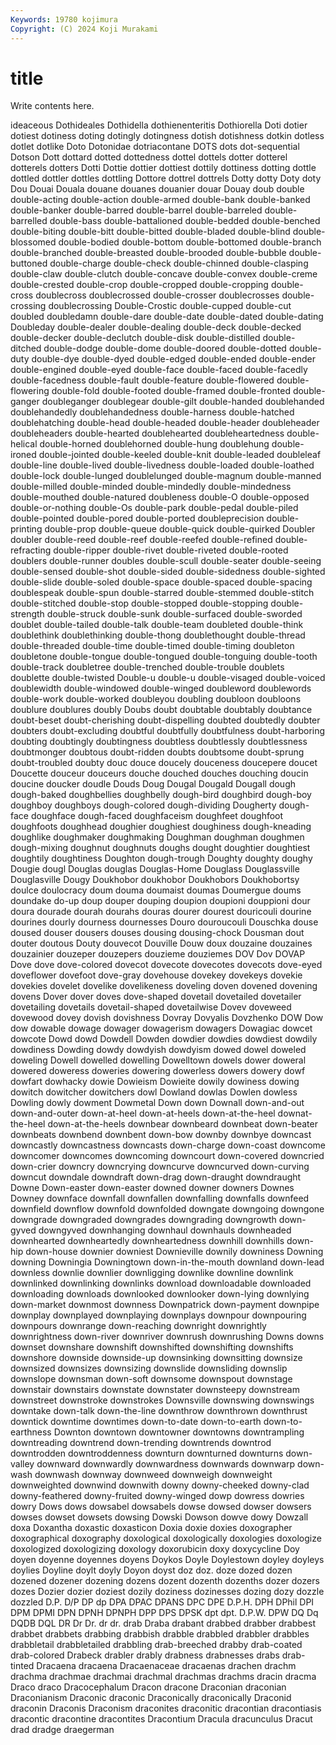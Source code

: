 ```yaml
---
Keywords: 19780 kojimura
Copyright: (C) 2024 Koji Murakami
---
```


# title

Write contents here.



ideaceous Dothideales Dothidella
dothienenteritis Dothiorella Doti dotier dotiest dotiness doting dotingly dotingness dotish
dotishness dotkin dotless dotlet dotlike Doto Dotonidae dotriacontane DOTS dots
dot-sequential Dotson Dott dottard dotted dottedness dottel dottels dotter dotterel
dotterels dotters Dotti Dottie dottier dottiest dottily dottiness dotting dottle
dottled dottler dottles dottling Dottore dottrel dottrels Dotty dotty Doty
doty Dou Douai Douala douane douanes douanier douar Douay doub
double double-acting double-action double-armed double-bank double-banked double-banker double-barred double-barrel double-barreled
double-barrelled double-bass double-battalioned double-bedded double-benched double-biting double-bitt double-bitted double-bladed double-blind
double-blossomed double-bodied double-bottom double-bottomed double-branch double-branched double-breasted double-brooded double-bubble double-buttoned
double-charge double-check double-chinned double-clasping double-claw double-clutch double-concave double-convex double-creme double-crested
double-crop double-cropped double-cropping double-cross doublecross doublecrossed double-crosser doublecrosses double-crossing doublecrossing
Double-Crostic double-cupped double-cut doubled doubledamn double-dare double-date double-dated double-dating Doubleday
double-dealer double-dealing double-deck double-decked double-decker double-declutch double-disk double-distilled double-ditched double-dodge
double-dome double-doored double-dotted double-duty double-dye double-dyed double-edged double-ended double-ender double-engined
double-eyed double-face double-faced double-facedly double-facedness double-fault double-feature double-flowered double-flowering double-fold
double-footed double-framed double-fronted double-ganger doubleganger doublegear double-gilt double-handed doublehanded doublehandedly
doublehandedness double-harness double-hatched doublehatching double-head double-headed double-header doubleheader doubleheaders double-hearted
doublehearted doubleheartedness double-helical double-horned doublehorned double-hung doublehung double-ironed double-jointed double-keeled
double-knit double-leaded doubleleaf double-line double-lived double-livedness double-loaded double-loathed double-lock double-lunged
doublelunged double-magnum double-manned double-milled double-minded double-mindedly double-mindedness double-mouthed double-natured doubleness
double-O double-opposed double-or-nothing double-Os double-park double-pedal double-piled double-pointed double-pored double-ported
doubleprecision double-printing double-prop double-queue double-quick double-quirked Doubler doubler double-reed double-reef
double-reefed double-refined double-refracting double-ripper double-rivet double-riveted double-rooted doublers double-runner doubles
double-scull double-seater double-seeing double-sensed double-shot double-sided double-sidedness double-sighted double-slide double-soled
double-space double-spaced double-spacing doublespeak double-spun double-starred double-stemmed double-stitch double-stitched double-stop
double-stopped double-stopping double-strength double-struck double-sunk double-surfaced double-sworded doublet double-tailed double-talk
double-team doubleted double-think doublethink doublethinking double-thong doublethought double-thread double-threaded double-time
double-timed double-timing doubleton doubletone double-tongue double-tongued double-tonguing double-tooth double-track doubletree
double-trenched double-trouble doublets doublette double-twisted Double-u double-u double-visaged double-voiced doublewidth
double-windowed double-winged doubleword doublewords double-work double-worked doubleyou doubling doubloon doubloons
doublure doublures doubly Doubs doubt doubtable doubtably doubtance doubt-beset doubt-cherishing
doubt-dispelling doubted doubtedly doubter doubters doubt-excluding doubtful doubtfully doubtfulness doubt-harboring
doubting doubtingly doubtingness doubtless doubtlessly doubtlessness doubtmonger doubtous doubt-ridden doubts
doubtsome doubt-sprung doubt-troubled doubty douc douce doucely douceness doucepere doucet
Doucette douceur douceurs douche douched douches douching doucin doucine doucker
doudle Douds Doug Dougal Dougald Dougall dough dough-baked doughbellies doughbelly
dough-bird doughbird dough-boy doughboy doughboys dough-colored dough-dividing Dougherty dough-face doughface
dough-faced doughfaceism doughfeet doughfoot doughfoots doughhead doughier doughiest doughiness dough-kneading
doughlike doughmaker doughmaking Doughman doughman doughmen dough-mixing doughnut doughnuts doughs
dought doughtier doughtiest doughtily doughtiness Doughton dough-trough Doughty doughty doughy
Dougie dougl Douglas douglas Douglas-Home Douglass Douglassville Douglasville Dougy Doukhobor
doukhobor Doukhobors Doukhobortsy doulce doulocracy doum douma doumaist doumas Doumergue
doums doundake do-up doup douper douping doupion doupioni douppioni dour
doura dourade dourah dourahs douras dourer dourest douricouli dourine dourines
dourly dourness dournesses Douro douroucouli Douschka douse doused douser dousers
douses dousing dousing-chock Dousman dout douter doutous Douty douvecot Douville
Douw doux douzaine douzaines douzainier douzeper douzepers douzieme douziemes DOV
Dov DOVAP Dove dove dove-colored dovecot dovecote dovecotes dovecots dove-eyed
doveflower dovefoot dove-gray dovehouse dovekey dovekeys dovekie dovekies dovelet dovelike
dovelikeness doveling doven dovened dovening dovens Dover dover doves dove-shaped
dovetail dovetailed dovetailer dovetailing dovetails dovetail-shaped dovetailwise Dovev doveweed dovewood
dovey dovish dovishness Dovray Dovyalis Dovzhenko DOW Dow dow dowable
dowage dowager dowagerism dowagers Dowagiac dowcet dowcote Dowd dowd Dowdell
Dowden dowdier dowdies dowdiest dowdily dowdiness Dowding dowdy dowdyish dowdyism
dowed dowel doweled doweling Dowell dowelled dowelling Dowelltown dowels dower
doweral dowered doweress doweries dowering dowerless dowers dowery dowf dowfart
dowhacky dowie Dowieism Dowieite dowily dowiness dowing dowitch dowitcher dowitchers
dowl Dowland dowlas Dowlen dowless Dowling dowly dowment Dowmetal Down
down Downall down-and-out down-and-outer down-at-heel down-at-heels down-at-the-heel downat-the-heel down-at-the-heels downbear
downbeard downbeat down-beater downbeats downbend downbent down-bow downby downbye downcast
downcastly downcastness downcasts down-charge down-coast downcome downcomer downcomes downcoming downcourt
down-covered downcried down-crier downcry downcrying downcurve downcurved down-curving downcut downdale
downdraft down-drag down-draught downdraught Downe Down-easter down-easter downed downer downers
Downes Downey downface downfall downfallen downfalling downfalls downfeed downfield downflow
downfold downfolded downgate downgoing downgone downgrade downgraded downgrades downgrading downgrowth
down-gyved downgyved downhanging downhaul downhauls downheaded downhearted downheartedly downheartedness downhill
downhills down-hip down-house downier downiest Downieville downily downiness Downing downing
Downingia Downingtown down-in-the-mouth downland down-lead downless downlie downlier downligging downlike
downline downlink downlinked downlinking downlinks download downloadable downloaded downloading downloads
downlooked downlooker down-lying downlying down-market downmost downness Downpatrick down-payment downpipe
downplay downplayed downplaying downplays downpour downpouring downpours downrange down-reaching downright
downrightly downrightness down-river downriver downrush downrushing Downs downs downset downshare
downshift downshifted downshifting downshifts downshore downside downside-up downsinking downsitting downsize
downsized downsizes downsizing downslide downsliding downslip downslope downsman down-soft downsome
downspout downstage downstair downstairs downstate downstater downsteepy downstream downstreet downstroke
downstrokes Downsville downswing downswings downtake down-talk down-the-line downthrow downthrown downthrust
downtick downtime downtimes down-to-date down-to-earth down-to-earthness Downton downtown downtowner downtowns
downtrampling downtreading downtrend down-trending downtrends downtrod downtrodden downtroddenness downturn downturned
downturns down-valley downward downwardly downwardness downwards downwarp down-wash downwash downway
downweed downweigh downweight downweighted downwind downwith downy downy-cheeked downy-clad downy-feathered
downy-fruited downy-winged dowp dowress dowries dowry Dows dows dowsabel dowsabels
dowse dowsed dowser dowsers dowses dowset dowsets dowsing Dowski Dowson
dowve dowy Dowzall doxa Doxantha doxastic doxasticon Doxia doxie doxies
doxographer doxographical doxography doxological doxologically doxologies doxologize doxologized doxologizing doxology
doxorubicin doxy doxycycline Doy doyen doyenne doyennes doyens Doykos Doyle
Doylestown doyley doyleys doylies Doyline doylt doyly Doyon doyst doz
doz. doze dozed dozen dozened dozener dozening dozens dozent dozenth
dozenths dozer dozers dozes Dozier dozier doziest dozily doziness dozinesses
dozing dozy dozzle dozzled D.P. D/P DP dp DPA DPAC
DPANS DPC DPE D.P.H. DPH DPhil DPI DPM DPMI DPN
DPNH DPNPH DPP DPS DPSK dpt dpt. D.P.W. DPW DQ
Dq DQDB DQL DR Dr Dr. dr dr. drab Draba
drabant drabbed drabber drabbest drabbet drabbets drabbing drabbish drabble drabbled
drabbler drabbles drabbletail drabbletailed drabbling drab-breeched drabby drab-coated drab-colored Drabeck
drabler drably drabness drabnesses drabs drab-tinted Dracaena dracaena Dracaenaceae dracaenas
drachen drachm drachma drachmae drachmai drachmal drachmas drachms dracin dracma
Draco draco Dracocephalum Dracon dracone Draconian draconian Draconianism Draconic draconic
Draconically draconically Draconid draconin Draconis Draconism draconites draconitic dracontian dracontiasis
dracontic dracontine dracontites Dracontium Dracula dracunculus Dracut drad dradge draegerman
